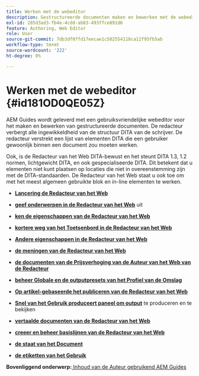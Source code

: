 ```yaml
---
title: Werken met de webeditor
description: Gestructureerde documenten maken en bewerken met de webeditor. Leer hoe u met de webeditor kunt werken volgens de DITA-standaarden in AEM Guides.
exl-id: 285d3ad3-fb4e-4cdd-ab83-493ffce891d6
feature: Authoring, Web Editor
role: User
source-git-commit: 7db3df07fd17eecae1c502554118ca12f95fb5ab
workflow-type: tm+mt
source-wordcount: '222'
ht-degree: 0%

---
```


# Werken met de webeditor {#id181OD0QE05Z}

AEM Guides wordt geleverd met een gebruiksvriendelijke webeditor voor het maken en bewerken van gestructureerde documenten. De redacteur verbergt alle ingewikkeldheid van de structuur DITA van de schrijver. De redacteur verstrekt een lijst van elementen DITA die een gebruiker gewoonlijk binnen een document zou moeten werken.

Ook, is de Redacteur van het Web DITA-bewust en het steunt DITA 1.3, 1.2 normen, lichtgewicht DITA, en ook gespecialiseerde DITA. Dit betekent dat u elementen niet kunt plaatsen op locaties die niet in overeenstemming zijn met de DITA-standaarden. De Redacteur van het Web staat u ook toe om met het meest algemeen gebruikte blok en in-line elementen te werken.

- **[Lancering de Redacteur van het Web](web-editor-launch-editor.md)**

- **[geef onderwerpen in de Redacteur van het Web](web-editor-edit-topics.md)** uit

- **[ken de eigenschappen van de Redacteur van het Web](web-editor-features.md)**

- **[kortere weg van het Toetsenbord in de Redacteur van het Web](web-editor-keyboard-shortcuts.md)**

- **[Andere eigenschappen in de Redacteur van het Web](web-editor-other-features.md)**

- **[de meningen van de Redacteur van het Web](web-editor-views.md)**

- **[de documenten van de Prijsverhoging van de Auteur van het Web van de Redacteur](web-editor-markdown-topic.md)**

- **[beheer Globale en de outputpresets van het Profiel van de Omslag](web-editor-manage-output-presets.md)**

- **[Op artikel-gebaseerde het publiceren van de Redacteur van het Web](web-editor-article-publishing.md)**

- **[Snel van het Gebruik produceert paneel om output](web-editor-quick-generate-panel.md)** te produceren en te bekijken

- **[vertaalde documenten van de Redacteur van het Web](translate-documents-web-editor.md)**

- **[creeer en beheer basislijnen van de Redacteur van het Web](web-editor-baseline.md)**

- **[de staat van het Document](web-editor-document-states.md)**

- **[de etiketten van het Gebruik](web-editor-use-label.md)**


**Bovenliggend onderwerp:**[ Inhoud van de Auteur gebruikend AEM Guides ](authoring-content-xml-doc.md)
